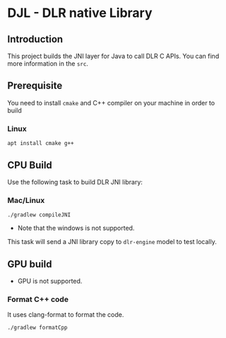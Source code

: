 # DJL - DLR native Library

## Introduction
This project builds the JNI layer for Java to call DLR C APIs.
You can find more information in the `src`.

## Prerequisite
You need to install `cmake` and C++ compiler on your machine in order to build

### Linux

```
apt install cmake g++
```

## CPU Build

Use the following task to build DLR JNI library:

### Mac/Linux

```
./gradlew compileJNI
```

* Note that the windows is not supported.

This task will send a JNI library copy to `dlr-engine` model to test locally.

## GPU build
* GPU is not supported.

### Format C++ code
It uses clang-format to format the code.

```
./gradlew formatCpp
```